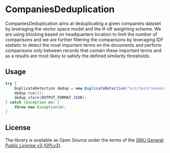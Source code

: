 # CompaniesDeduplication

CompaniesDeduplication aims at deduplicating a given companies dataset by leveraging the vector space model and the
tf-idf weighting scheme. We are using blocking based on headquarters location to limit the number of comparisons and we
are further filtering the comparisons by leveraging IDF statistic to detect the most important terms on the documents
and perform comparisons only between records that contain these important terms and as a results are most likely to
satisfy the defined similarity thresholds.

## Usage

```java
try {
    DuplicateDetection dedup = new DuplicateDetection("src/test/resources/test_companies.csv");
    dedup.run(2);
    dedup.store(OUTPUT_FORMAT.JSON);
} catch (Exception ex) {
    throw new Exception(e);
}
```

License
-------

The library is available as Open Source under the terms of
the [GNU General Public License v3 (GPLv3)](https://www.gnu.org/licenses/gpl-3.0.txt>).